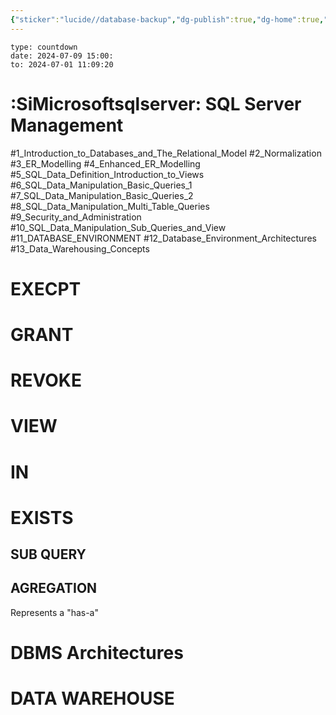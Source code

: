 ```yaml
---
{"sticker":"lucide//database-backup","dg-publish":true,"dg-home":true,"permalink":"/knowladge/database/","tags":["gardenEntry"],"dgPassFrontmatter":true,"noteIcon":""}
---
```


```widgets
type: countdown
date: 2024-07-09 15:00:
to: 2024-07-01 11:09:20
```
# :SiMicrosoftsqlserver: SQL Server Management

#1_Introduction_to_Databases_and_The_Relational_Model 
#2_Normalization
#3_ER_Modelling 
#4_Enhanced_ER_Modelling 
#5_SQL_Data_Definition_Introduction_to_Views 
#6_SQL_Data_Manipulation_Basic_Queries_1 
#7_SQL_Data_Manipulation_Basic_Queries_2
#8_SQL_Data_Manipulation_Multi_Table_Queries 
#9_Security_and_Administration
#10_SQL_Data_Manipulation_Sub_Queries_and_View 
#11_DATABASE_ENVIRONMENT 
#12_Database_Environment_Architectures 
#13_Data_Warehousing_Concepts

# EXECPT
# GRANT
# REVOKE
# VIEW
# IN
# EXISTS
## SUB QUERY
## AGREGATION
Represents a "has-a"
# DBMS Architectures
# DATA WAREHOUSE
